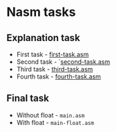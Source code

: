 # Nasm tasks

## Explanation task

- First task - [first-task.asm](https://drive.google.com/file/d/1oZzT6XRMNq0yyARGTynj7yAuyXAdPLD3/view)
- Second task - `[second-task.asm](https://drive.google.com/file/d/1oZzT6XRMNq0yyARGTynj7yAuyXAdPLD3/view)
- Third task - [third-task.asm](https://drive.google.com/file/d/1oZzT6XRMNq0yyARGTynj7yAuyXAdPLD3/view)
- Fourth task - [fourth-task.asm](https://drive.google.com/file/d/1U1aYiRusXQhsRfCLwIkkN_xPvbdMzP9q/view)

## Final task

- Without float - `main.asm`
- With float - `main-float.asm`
